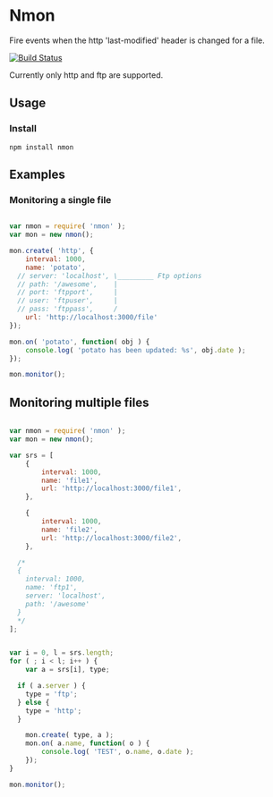 # Nmon
Fire events when the http 'last-modified' header is changed for a file.

 [![Build Status](https://secure.travis-ci.org/qbit/nmon.png)](http://travis-ci.org/qbit/nmon)

 Currently only http and ftp are supported.

## Usage

### Install

	npm install nmon

## Examples

### Monitoring a single file

```javascript

var nmon = require( 'nmon' );
var mon = new nmon();

mon.create( 'http', {
	interval: 1000,
	name: 'potato',
  // server: 'localhost', \_________ Ftp options
  // path: '/awesome',    |
  // port: 'ftpport',     |
  // user: 'ftpuser',     |
  // pass: 'ftppass',     /
	url: 'http://localhost:3000/file'
});

mon.on( 'potato', function( obj ) {
	console.log( 'potato has been updated: %s', obj.date );
});

mon.monitor();
```

## Monitoring multiple files 

```javascript

var nmon = require( 'nmon' );
var mon = new nmon();

var srs = [
	{ 
		interval: 1000,
		name: 'file1',
		url: 'http://localhost:3000/file1',
	},

	{ 
		interval: 1000,
		name: 'file2',
		url: 'http://localhost:3000/file2',
	},

  /*
  {
    interval: 1000,
    name: 'ftp1',
    server: 'localhost',
    path: '/awesome'
  }
  */
];


var i = 0, l = srs.length;
for ( ; i < l; i++ ) {
	var a = srs[i], type;

  if ( a.server ) {
    type = 'ftp';
  } else {
    type = 'http';
  }

	mon.create( type, a );
	mon.on( a.name, function( o ) {
		console.log( 'TEST', o.name, o.date );
	});
}

mon.monitor();
```
